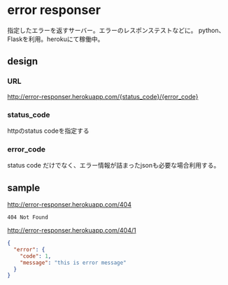 error responser
===============

指定したエラーを返すサーバー。エラーのレスポンステストなどに。
python、Flaskを利用。herokuにて稼働中。

## design
### URL
http://error-responser.herokuapp.com/{status_code}/{error_code}
### status_code
httpのstatus codeを指定する
### error_code
status code だけでなく、エラー情報が詰まったjsonも必要な場合利用する。

## sample
http://error-responser.herokuapp.com/404

```
404 Not Found
```

http://error-responser.herokuapp.com/404/1

```json
{
  "error": {
    "code": 1,
    "message": "this is error message"
  }
}
```
